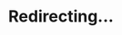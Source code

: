 ---
title: Redirecting...
layout: redirect
sitemap: false
permalink: /participants/Philippines
redirect_to: /participants/PHL/
---